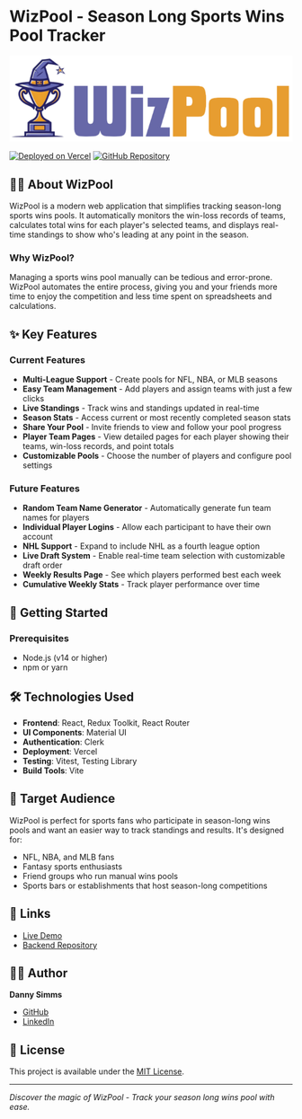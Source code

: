 # WizPool - Season Long Sports Wins Pool Tracker

![WizPool Logo](./public/wizpool-wordmark-690x210.png)

[![Deployed on Vercel](https://img.shields.io/badge/Deployed%20on-Vercel-black?style=for-the-badge&logo=vercel)](https://wizpool-app.vercel.app/)
[![GitHub Repository](https://img.shields.io/badge/GitHub-Repository-181717?style=for-the-badge&logo=github)](https://github.com/GreyNewfie/wizpool-app)

## 🧙‍♂️ About WizPool

WizPool is a modern web application that simplifies tracking season-long sports wins pools. It automatically monitors the win-loss records of teams, calculates total wins for each player's selected teams, and displays real-time standings to show who's leading at any point in the season.

### Why WizPool?

Managing a sports wins pool manually can be tedious and error-prone. WizPool automates the entire process, giving you and your friends more time to enjoy the competition and less time spent on spreadsheets and calculations.

## ✨ Key Features

### Current Features

- **Multi-League Support** - Create pools for NFL, NBA, or MLB seasons
- **Easy Team Management** - Add players and assign teams with just a few clicks
- **Live Standings** - Track wins and standings updated in real-time
- **Season Stats** - Access current or most recently completed season stats
- **Share Your Pool** - Invite friends to view and follow your pool progress
- **Player Team Pages** - View detailed pages for each player showing their teams, win-loss records, and point totals
- **Customizable Pools** - Choose the number of players and configure pool settings

### Future Features

- **Random Team Name Generator** - Automatically generate fun team names for players
- **Individual Player Logins** - Allow each participant to have their own account
- **NHL Support** - Expand to include NHL as a fourth league option
- **Live Draft System** - Enable real-time team selection with customizable draft order
- **Weekly Results Page** - See which players performed best each week
- **Cumulative Weekly Stats** - Track player performance over time

## 🚀 Getting Started

### Prerequisites

- Node.js (v14 or higher)
- npm or yarn

## 🛠️ Technologies Used

- **Frontend**: React, Redux Toolkit, React Router
- **UI Components**: Material UI
- **Authentication**: Clerk
- **Deployment**: Vercel
- **Testing**: Vitest, Testing Library
- **Build Tools**: Vite

## 👥 Target Audience

WizPool is perfect for sports fans who participate in season-long wins pools and want an easier way to track standings and results. It's designed for:

- NFL, NBA, and MLB fans
- Fantasy sports enthusiasts
- Friend groups who run manual wins pools
- Sports bars or establishments that host season-long competitions

## 🔗 Links

- [Live Demo](https://wizpool-app.vercel.app/)
- [Backend Repository](https://github.com/GreyNewfie/wizpool-backend)

## 👨‍💻 Author

**Danny Simms**

- [GitHub](https://github.com/GreyNewfie)
- [LinkedIn](https://www.linkedin.com/in/danny-simms-2a14631a4/)

## 📄 License

This project is available under the [MIT License](LICENSE).

---

_Discover the magic of WizPool - Track your season long wins pool with ease._
